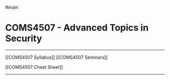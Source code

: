 #main
# COMS4507 - Advanced Topics in Security
___

[[COMS4507 Syllabus]]
[[COMS4507 Seminars]]

[[COMS4507 Cheat Sheet]]


___


